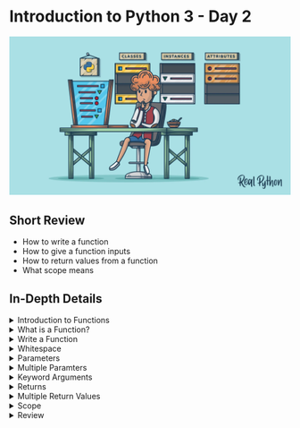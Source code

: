 # Introduction to Python 3 - Day 2

<img src="https://github.com/ComplexSec/learn-python3/blob/master/images/python5.png">


## Short Review

* How to write a function
* How to give a function inputs
* How to return values from a function
* What scope means

## In-Depth Details

<details><summary>Introduction to Functions</summary>
<p>

* A function is a collection of several lines of code
* Calling a function calls all the lines at once
* Functions can be used over and over again
* The __print()__ command is a function

</p>
</details>

<details><summary>What is a Function?</summary>
<p>
	
* To call a function, we use the __function_name()__ syntax
* The brackets make the code inside the function run
* Repeated code is generally more error prone and harder to understand - functions make this easier

```python
def sing_song():
  print("You may say I'm a dreamer")
  print("But I'm not the only one")
  print("I hope some day you'll join us")
  print("And the world will be as one")
  
# call sing_song() below:

sing_song()
sing_song()
```

</p>
</details>

<details><summary>Write a Function</summary>
<p>
	
* To write a function, you must have a heading and indented block of code
* Heading starts with the keyword __def__ and the name of the function followed by brackets
* The indented block of code performs some sort of operation

```python
def greet_customer():
	print("Welcome to Engrossing Grocers")
	print("Our special is mandarin oranges")
	print("Have fun shopping")

greet_customer()
```

* The __def__ keyword tells Python that we are defining a function
* Everything indented after the __:__ is what is run when called

</p>
</details>

<details><summary>Whitespace</summary>
<p>
	
* In Python, the amount of whitespace tells the computer what is part of a function and what is not
* Indentation can be 2 spaces, 4 spaces, a tab or anything else as long as it is consistent

```python
def about_this_computer():
  print("This computer is running on version Everest Puma")
  print("This is your desktop")

about_this_computer()
```

</p>
</details>

<details><summary>Parameters</summary>
<p>
	
* Parameters are variables that you pass into the function when called

```python
def greet_customer(special_item):
	print("Welcome to the Engrossing Grocers")
	print("Our special is " + special_item + ".")
	print("Have fun shopping")
```

* Above, the special_item is referred to as __formal parameter__
* This variable name is a placeholder for the name of the item
* When calling this function, we have to provide a special_item

```python
def greet_customer(special_item):
	print("Welcome to the Engrossing Grocers")
	print("Our special is " + special_item + ".")
	print("Have fun shopping")

greet_customer("peanut butter")	
```

* The item will get printed out in the second print statement
* Values between the brackets are referred to as an __argument__ of the function call
* Argument is the information that is to be used in the execution of the function
* When called, Python assigns the formal parameter name with the actual parameter data

```python
def mult_two_add_three(number):
  print(number*2 + 3)
  
mult_two_add_three(0)
```

</p>
</details>

<details><summary>Multiple Paramters</summary>
<p>
	
* Can have multiple parameters in a function

```python
def mult_x_add_y(number, x, y):
  print(number*x + y)

mult_x_add_y(5, 2 ,3)
mult_x_add_y(1, 3 ,1)
```

</p>
</details>

<details><summary>Keyword Arguments</summary>
<p>
	
* Before, they were called __positional arguments__
* Can also pass these arguments as __keyword arguments__ where we refer to what each argument is assigned to in the function call
* Can use keyword arguments to make it explicit what each argument should refer to in the body
* Also define default arguments for a function using syntax very similiar to keyword argument syntax but used during the function definition
* If function is called WITHOUT an argument for that parameter, it relies on the default
* Once you give an argument a default value, no arguments that follow can be used positionally

```python
# Define create_spreadsheet():
def create_spreadsheet(title, row_count = 1000):
  print("Creating a spreadsheet called "+ title + " with " + str(row_count) + " rows")

# Call create_spreadsheet() below with the required arguments:
create_spreadsheet(title="Applications", row_count=10)
```

</p>
</details>

<details><summary>Returns</summary>
<p>
	
* Functions can also return a value to the user so the value can be modified or used later
* When there is a result from a function that can be stored in a variable, it is called a __returned function value__
* Use the keyword __return__ 

```python
def calculate_age(current_year, birth_year):
  age = current_year - birth_year
  return age
  
my_age = calculate_age(2049, 1993)
dads_age = calculate_age(2049, 1953)
print("I am "+str(my_age)+" years old and my dad is "+str(dads_age)+" years old")
```

</p>
</details>

<details><summary>Multiple Return Values</summary>
<p>
	
* Can return several values by seperating them with a comma

```python
def square_point(x_value, y_value):
	x_2 = x_value * x_value
	y_2 = y_value * y_value
	return x_2, y_2
```

* This function takes in an x value and a y value and returns them both, squared
* Get the values by assinging them both to variables when calling the funciton

```python
x_squared, y_squared = square_point(1,3)
print(x_squared)
print(y_squared)
```

```python
def get_boundaries(target, margin):
  low_limit = target - margin
  high_limit = margin + target
  return low_limit, high_limit

low, high = get_boundaries(100, 20)

```
</p>
</details>

<details><summary>Scope</summary>
<p>
	
* Variables defined inside the function do not exist outside the function
* Call these parts of a program where variables can be accessed the __scope__
* Variables defined outside the scope of a function may be accessible inside the body of the function

```python

header_string = "Our special is "

def create_special_string(special_item):
	return header_string + special_item + "."

print(create_special_string("grapes"))
```

* No error is produces as the header_string can be used inside the function because the scope is the whole file

```python

current_year = 2048

def calculate_age( birth_year):
  age = current_year - birth_year
  return age
  
print(calculate_age(1970))


```
</p>
</details>

<details><summary>Review</summary>
<p>
	
```python
def repeat_stuff(stuff, num_repeats=10):
  return stuff*num_repeats

lyrics = repeat_stuff("Row ", 3) + "Your Boat. "
song = repeat_stuff(lyrics)

print(song)
```

</p>
</details>
